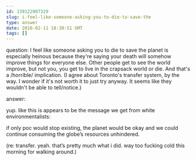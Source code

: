 ```yaml
---
id: 139122907329
slug: i-feel-like-someone-asking-you-to-die-to-save-the
type: answer
date: 2016-02-11 18:38:51 GMT
tags: []
---
```

question: I feel like someone asking you to die to save the planet is especially heinous because they're saying your death will somehow improve things for everyone else. Other people get to see the world improve, but not you, you get to live in the crapsack world or die. And that's a /horrible/ implication. (I agree about Toronto's transfer system, by the way. I wonder if it's not worth it to just try anyway. It seems like they wouldn't be able to tell/notice.)

answer: <p>yup. like this is appears to be the message we get from white environmentalists:</p><p>if only poc would stop existing, the planet would be okay and we could continue consuming the globe’s resources unhindered.</p><p>(re: transfer. yeah. that’s pretty much what i did. way too fucking cold this morning for walking around.)</p>